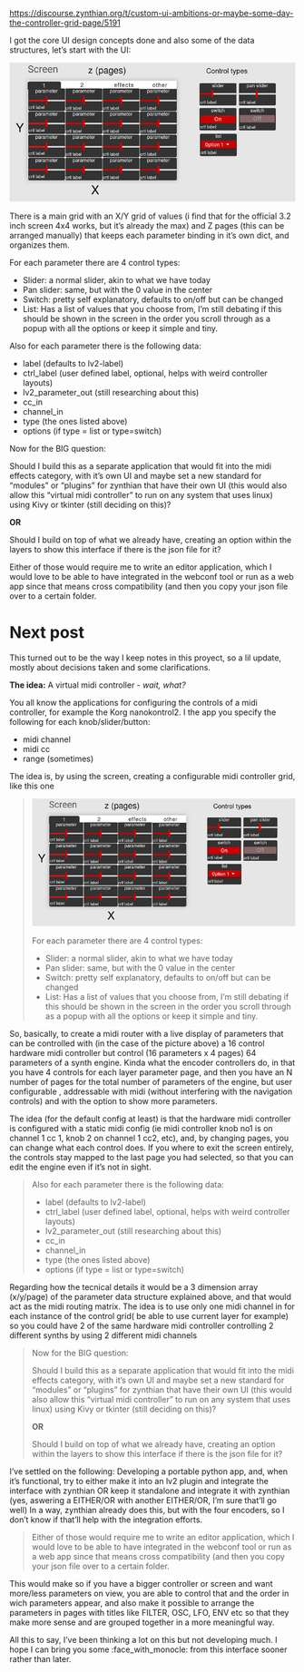 https://discourse.zynthian.org/t/custom-ui-ambitions-or-maybe-some-day-the-controller-grid-page/5191

I got the core UI design concepts done and also some of the data structures, let’s start with the UI:

![UI Design](/media/Ui.png)

There is a main grid with an X/Y grid of values (i find that for the official 3.2 inch screen 4x4 works, but it’s already the max) and Z pages (this can be arranged manually) that keeps each parameter binding in it’s own dict, and organizes them.

For each parameter there are 4 control types:

* Slider: a normal slider, akin to what we have today
* Pan slider: same, but with the 0 value in the center
* Switch: pretty self explanatory, defaults to on/off but can be changed
* List: Has a list of values that you choose from, I’m still debating if this should be shown in the screen in the order you scroll through as a popup with all the options or keep it simple and tiny.

Also for each parameter there is the following data:

* label (defaults to lv2-label)
* ctrl_label (user defined label, optional, helps with weird controller layouts)
* lv2_parameter_out (still researching about this)
* cc_in
* channel_in
* type (the ones listed above)
* options (if type = list or type=switch)

Now for the BIG question:

Should I build this as a separate application that would fit into the midi effects category, with it’s own UI and maybe set a new standard for “modules” or “plugins” for zynthian that have their own UI (this would also allow this “virtual midi controller” to run on any system that uses linux) using Kivy or tkinter (still deciding on this)?

**OR**

Should I build on top of what we already have, creating an option within the layers to show this interface if there is the json file for it?

Either of those would require me to write an editor application, which I would love to be able to have integrated in the webconf tool or run as a web app since that means cross compatibility (and then you copy your json file over to a certain folder.


# Next post

This turned out to be the way I keep notes in this proyect, so a lil update, mostly about decisions taken and some clarifications.

**The idea:**
A virtual midi controller - *wait, what?*

You all know the applications for configuring the controls of a midi controller, for example the Korg nanokontrol2.
I the app you specify the following for each knob/slider/button:

* midi channel
* midi cc
* range (sometimes)

The idea is, by using the screen, creating a configurable midi controller grid, like this one

> ![UI Design](/media/Ui.png)
>
>
>
> For each parameter there are 4 control types:
>
>
>
> * Slider: a normal slider, akin to what we have today
> * Pan slider: same, but with the 0 value in the center
> * Switch: pretty self explanatory, defaults to on/off but can be changed
> * List: Has a list of values that you choose from, I’m still debating if this should be shown in the screen in the order you scroll through as a popup with all the options or keep it simple and tiny.

So, basically, to create a midi router with a live display of parameters that can be controlled with (in the case of the picture above) a 16 control hardware midi controller but control (16 parameters x 4 pages) 64 parameters of a synth engine.
Kinda what the encoder controllers do, in that you have 4 controls for each layer parameter page, and then you have an N number of pages for the total number of parameters of the engine, but user configurable , addressable with midi (without interfering with the navigation controls) and with the option to show more parameters.

The idea (for the default config at least) is that the hardware midi controller is configured with a static midi config (ie midi controller knob no1 is on channel 1 cc 1, knob 2 on channel 1 cc2, etc), and, by changing pages, you can change what each control does. If you where to exit the screen entirely, the controls stay mapped to the last page you had selected, so that you can edit the engine even if it’s not in sight.

> Also for each parameter there is the following data:
>
>
>
> * label (defaults to lv2-label)
> * ctrl_label (user defined label, optional, helps with weird controller layouts)
> * lv2_parameter_out (still researching about this)
> * cc_in
> * channel_in
> * type (the ones listed above)
> * options (if type = list or type=switch)

Regarding how the tecnical details it would be a 3 dimension array (x/y/page) of the parameter data structure explained above, and that would act as the midi routing matrix. The idea is to use only one midi channel in for each instance of the control grid( be able to use current layer for example) so you could have 2 of the same hardware midi controller controlling 2 different synths by using 2 different midi channels

> Now for the BIG question:
>
>
>
> Should I build this as a separate application that would fit into the midi effects category, with it’s own UI and maybe set a new standard for “modules” or “plugins” for zynthian that have their own UI (this would also allow this “virtual midi controller” to run on any system that uses linux) using Kivy or tkinter (still deciding on this)?
>
>
>
> **OR**
>
>
>
> Should I build on top of what we already have, creating an option within the layers to show this interface if there is the json file for it?

I’ve settled on the following:
Developing a portable python app, and, when it’s functional, try to either make it into an lv2 plugin and integrate the interface with zynthian OR keep it standalone and integrate it with zynthian (yes, aswering a EITHER/OR with another EITHER/OR, I’m sure that’ll go well) In a way, zynthian already does this, but with the four encoders, so I don’t know if that’ll help with the integration efforts.

> Either of those would require me to write an editor application, which I would love to be able to have integrated in the webconf tool or run as a web app since that means cross compatibility (and then you copy your json file over to a certain folder.

This would make so if you have a bigger controller or screen and want more/less parameters on view, you are able to control that and the order in wich parameters appear, and also make it possible to arrange the parameters in pages with titles like FILTER, OSC, LFO, ENV etc so that they make more sense and are grouped together in a more meaningful way.

All this to say, I’ve been thinking a lot on this but not developing much. I hope I can bring you some :face_with_monocle: from this interface sooner rather than later.
